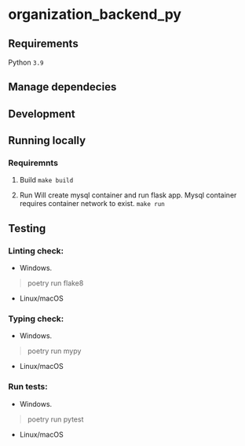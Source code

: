 # organization_backend_py

## Requirements
Python `3.9`

## Manage dependecies
## Development

## Running locally
### Requiremnts 

1. Build
`make build`

2. Run
Will create mysql container and run flask app. Mysql container requires container network to exist.
`make run`

## Testing
### Linting check:
- Windows.
> poetry run flake8
- Linux/macOS

### Typing check:
- Windows.
> poetry run mypy
- Linux/macOS

### Run tests:
- Windows.
> poetry run pytest
- Linux/macOS 
